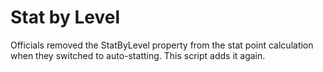Stat by Level
=============================================================================

Officials removed the StatByLevel property from the stat point calculation
when they switched to auto-statting. This script adds it again.
